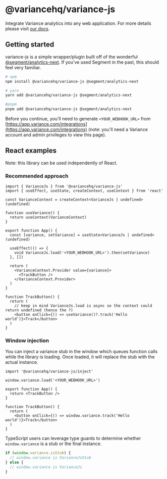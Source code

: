 # @variancehq/variance-js

Integrate Variance analytics into any web application. For more details please
visit [our docs](https://www.variance.com/docs/variance-js).

## Getting started

variance-js is a simple wrapper/plugin built off of the wonderful
[@segment/analytics-next](https://github.com/segmentio/analytics-next). If
you've used Segment in the past, this should feel very familiar.

```sh
# npm
npm install @variancehq/variance-js @segment/analytics-next

# yarn
yarn add @variancehq/variance-js @segment/analytics-next

#pnpm
pnpm add @variancehq/variance-js @segment/analytics-next
```

Before you continue, you'll need to generate `<YOUR_WEBHOOK_URL>` from
[https://app.variance.com/integrations](https://app.variance.com/integrations)
(note: you'll need a Variance account and admin privileges to view this page).

## React examples

Note: this library can be used independently of React.

### Recommended approach

```tsx
import { VarianceJs } from '@variancehq/variance-js'
import { useEffect, useState, createContext, useContext } from 'react'

const VarianceContext = createContext<VarianceJs | undefined>(undefined)

function useVariance() {
  return useContext(VarianceContext)
}

export function App() {
  const [variance, setVariance] = useState<VarianceJs | undefined>(undefined)

  useEffect(() => {
    void VarianceJs.load('<YOUR_WEBHOOK_URL>').then(setVariance)
  }, [])

  return (
    <VarianceContext.Provider value={variance}>
      <TrackButton />
    </VarianceContext.Provider>
  )
}

function TrackButton() {
  return (
    // keep in mind VarianceJs.load is async so the context could return undefined (hence the ?)
    <button onClick={() => useVariance()?.track('Hello world')}>Track</button>
  )
}
```

### Window injection

You can inject a variance stub in the window which queues function calls while
the library is loading. Once loaded, it will replace the stub with the actual
instance.

```tsx
import '@variancehq/variance-js/inject'

window.variance.load('<YOUR_WEBHOOK_URL>')

export function App() {
  return <TrackButton />
}

function TrackButton() {
  return (
    <button onClick={() => window.variance.track('Hello world')}>Track</button>
  )
}
```

TypeScript users can leverage type guards to determine whether `window.variance`
is a stub or the final instance.

```ts
if (window.variance.isStub) {
  // window.variance is VarianceJsStub
} else {
  // window.variance is VarianceJs
}
```

